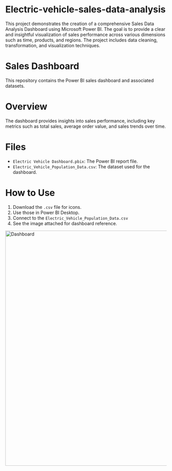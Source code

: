# Electric-vehicle-sales-data-analysis
This project demonstrates the creation of a comprehensive Sales Data Analysis Dashboard using Microsoft Power BI. The goal is to provide a clear and insightful visualization of sales performance across various dimensions such as time, products, and regions. The project includes data cleaning, transformation, and visualization techniques.

# Sales Dashboard

This repository contains the Power BI sales dashboard and associated datasets.

# Overview

The dashboard provides insights into sales performance, including key metrics such as total sales, average order value, and sales trends over time.

# Files

- `Electric Vehicle Dashboard.pbix`: The Power BI report file.
- `Electric_Vehicle_Population_Data.csv`: The dataset used for the dashboard.

# How to Use

1. Download the `.csv` file for icons.
2. Use those in Power BI Desktop.
3. Connect to the `Electric_Vehicle_Population_Data.csv`
4. See the image attached for dashboard reference.


<img width="733" alt="Dashboard" src="https://github.com/chandanaravikumar4/Electric_vehicle_sales_data_analysis/Electric_Vehicle_Analysis.jpg">
